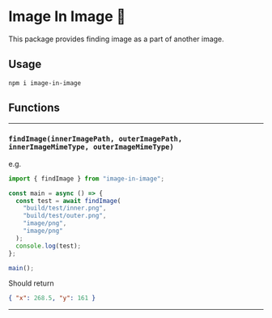 # Image In Image 🔎

This package provides finding image as a part of another image.

## Usage

```
npm i image-in-image
```

## Functions

---

### `findImage(innerImagePath, outerImagePath, innerImageMimeType, outerImageMimeType)`

e.g.

```js
import { findImage } from "image-in-image";

const main = async () => {
  const test = await findImage(
    "build/test/inner.png",
    "build/test/outer.png",
    "image/png",
    "image/png"
  );
  console.log(test);
};

main();
```

Should return

```json
{ "x": 268.5, "y": 161 }
```

---
